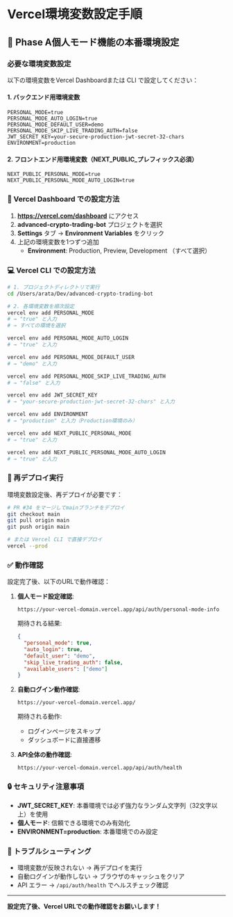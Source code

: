 # Vercel環境変数設定手順

## 🎯 Phase A個人モード機能の本番環境設定

### 必要な環境変数設定

以下の環境変数をVercel Dashboardまたは CLI で設定してください：

#### 1. バックエンド用環境変数
```
PERSONAL_MODE=true
PERSONAL_MODE_AUTO_LOGIN=true
PERSONAL_MODE_DEFAULT_USER=demo
PERSONAL_MODE_SKIP_LIVE_TRADING_AUTH=false
JWT_SECRET_KEY=your-secure-production-jwt-secret-32-chars
ENVIRONMENT=production
```

#### 2. フロントエンド用環境変数（NEXT_PUBLIC_プレフィックス必須）
```
NEXT_PUBLIC_PERSONAL_MODE=true
NEXT_PUBLIC_PERSONAL_MODE_AUTO_LOGIN=true
```

### 📱 Vercel Dashboard での設定方法

1. **https://vercel.com/dashboard** にアクセス
2. **advanced-crypto-trading-bot** プロジェクトを選択
3. **Settings** タブ → **Environment Variables** をクリック
4. 上記の環境変数を1つずつ追加
   - **Environment**: Production, Preview, Development （すべて選択）

### 💻 Vercel CLI での設定方法

```bash
# 1. プロジェクトディレクトリで実行
cd /Users/arata/Dev/advanced-crypto-trading-bot

# 2. 各環境変数を順次設定
vercel env add PERSONAL_MODE
# → "true" と入力
# → すべての環境を選択

vercel env add PERSONAL_MODE_AUTO_LOGIN
# → "true" と入力

vercel env add PERSONAL_MODE_DEFAULT_USER
# → "demo" と入力

vercel env add PERSONAL_MODE_SKIP_LIVE_TRADING_AUTH
# → "false" と入力

vercel env add JWT_SECRET_KEY
# → "your-secure-production-jwt-secret-32-chars" と入力

vercel env add ENVIRONMENT
# → "production" と入力（Production環境のみ）

vercel env add NEXT_PUBLIC_PERSONAL_MODE
# → "true" と入力

vercel env add NEXT_PUBLIC_PERSONAL_MODE_AUTO_LOGIN
# → "true" と入力
```

### 🔄 再デプロイ実行

環境変数設定後、再デプロイが必要です：

```bash
# PR #34 をマージしてmainブランチをデプロイ
git checkout main
git pull origin main
git push origin main

# または Vercel CLI で直接デプロイ
vercel --prod
```

### ✅ 動作確認

設定完了後、以下のURLで動作確認：

1. **個人モード設定確認**:
   ```
   https://your-vercel-domain.vercel.app/api/auth/personal-mode-info
   ```
   
   期待される結果:
   ```json
   {
     "personal_mode": true,
     "auto_login": true,
     "default_user": "demo",
     "skip_live_trading_auth": false,
     "available_users": ["demo"]
   }
   ```

2. **自動ログイン動作確認**:
   ```
   https://your-vercel-domain.vercel.app/
   ```
   
   期待される動作:
   - ログインページをスキップ
   - ダッシュボードに直接遷移

3. **API全体の動作確認**:
   ```
   https://your-vercel-domain.vercel.app/api/auth/health
   ```

### 🔒 セキュリティ注意事項

- **JWT_SECRET_KEY**: 本番環境では必ず強力なランダム文字列（32文字以上）を使用
- **個人モード**: 信頼できる環境でのみ有効化
- **ENVIRONMENT=production**: 本番環境でのみ設定

### 🐛 トラブルシューティング

- 環境変数が反映されない → 再デプロイを実行
- 自動ログインが動作しない → ブラウザのキャッシュをクリア
- API エラー → `/api/auth/health` でヘルスチェック確認

---

**設定完了後、Vercel URLでの動作確認をお願いします！**